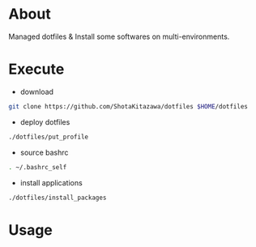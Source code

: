 # About

Managed dotfiles & Install some softwares on multi-environments.

# Execute

* download

```bash
git clone https://github.com/ShotaKitazawa/dotfiles $HOME/dotfiles
```

* deploy dotfiles

```bash
./dotfiles/put_profile
```

* source bashrc

```bash
. ~/.bashrc_self
```

* install applications

```bash
./dotfiles/install_packages
```

# Usage

